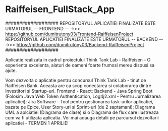 # Raiffeisen_FullStack_App

###################
REPOSITORYUL APLICATIEI FINALIZATE ESTE URMATORUL -- FRONTEND -- ->>>   https://github.com/dumitrutony03/Frontend-RaiffeisenProject
REPOSITORYUL APLICATIEI FINALIZATE ESTE URMATORUL -- BACKEND --  ->>>   https://github.com/dumitrutony03/Backend-RaiffeisenProject
###################

Aplicatie realizata in cadrul proiectului Think Tank Lab - Raiffeisen - O experienta excelenta, alaturi de oameni foarte frumosi mereu dispusi sa ajute.

Vom dezvolta o aplicatie pentru concursul Think Tank Lab - tinut de Raiffeisen Bank.
Aceasta are ca scop conectarea si colaborarea dintre Investitori si Startup-uri.
Frontend - React; Backend - Java Spring Boot (Folosim Java Web Token Authentication, Log4j2.xml - Pentru Jurnalizarea aplicatiei); Jira Software - Tool pentru gestionarea task-urilor aplicatiei, bazate pe Epice, User Story-uri si Sprint-uri (de 2 saptamani); Diagrama UML a aplciatiei (Diagrama de clase) si o Diagrama de flux care ilustreaza cum va fi utilizata aplicatia.
Voi mai adauga detalii pe parcursul dezvoltarii aplicatiei - TERMEN 1 APRILIE! 
